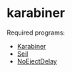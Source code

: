 # karabiner

Required programs: 
  <ul>
    <li>
      <a href="https://pqrs.org/osx/karabiner/index.html.en">Karabiner</a>
    </li>
    <li>
      <a href="https://pqrs.org/osx/karabiner/seil.html.en">Seil</a>
    </li>
    <li>
      <a href="https://pqrs.org/osx/karabiner/noejectdelay.html.en">NoEjectDelay</a>
    </li>
  </ul>
